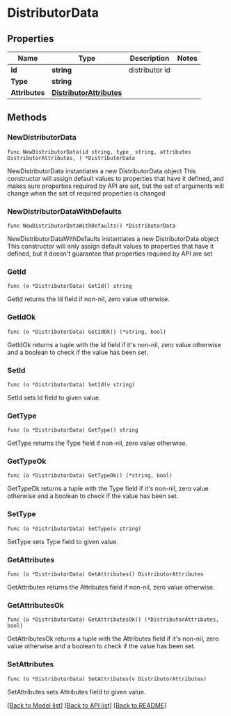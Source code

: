 # DistributorData

## Properties

Name | Type | Description | Notes
------------ | ------------- | ------------- | -------------
**Id** | **string** | distributor id | 
**Type** | **string** |  | 
**Attributes** | [**DistributorAttributes**](DistributorAttributes.md) |  | 

## Methods

### NewDistributorData

`func NewDistributorData(id string, type_ string, attributes DistributorAttributes, ) *DistributorData`

NewDistributorData instantiates a new DistributorData object
This constructor will assign default values to properties that have it defined,
and makes sure properties required by API are set, but the set of arguments
will change when the set of required properties is changed

### NewDistributorDataWithDefaults

`func NewDistributorDataWithDefaults() *DistributorData`

NewDistributorDataWithDefaults instantiates a new DistributorData object
This constructor will only assign default values to properties that have it defined,
but it doesn't guarantee that properties required by API are set

### GetId

`func (o *DistributorData) GetId() string`

GetId returns the Id field if non-nil, zero value otherwise.

### GetIdOk

`func (o *DistributorData) GetIdOk() (*string, bool)`

GetIdOk returns a tuple with the Id field if it's non-nil, zero value otherwise
and a boolean to check if the value has been set.

### SetId

`func (o *DistributorData) SetId(v string)`

SetId sets Id field to given value.


### GetType

`func (o *DistributorData) GetType() string`

GetType returns the Type field if non-nil, zero value otherwise.

### GetTypeOk

`func (o *DistributorData) GetTypeOk() (*string, bool)`

GetTypeOk returns a tuple with the Type field if it's non-nil, zero value otherwise
and a boolean to check if the value has been set.

### SetType

`func (o *DistributorData) SetType(v string)`

SetType sets Type field to given value.


### GetAttributes

`func (o *DistributorData) GetAttributes() DistributorAttributes`

GetAttributes returns the Attributes field if non-nil, zero value otherwise.

### GetAttributesOk

`func (o *DistributorData) GetAttributesOk() (*DistributorAttributes, bool)`

GetAttributesOk returns a tuple with the Attributes field if it's non-nil, zero value otherwise
and a boolean to check if the value has been set.

### SetAttributes

`func (o *DistributorData) SetAttributes(v DistributorAttributes)`

SetAttributes sets Attributes field to given value.



[[Back to Model list]](../README.md#documentation-for-models) [[Back to API list]](../README.md#documentation-for-api-endpoints) [[Back to README]](../README.md)


